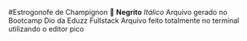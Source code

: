 #Estrogonofe de Champignon 🍄
**Negrito**
_Itálico_
Arquivo gerado no Bootcamp Dio da Eduzz Fullstack
Arquivo feito totalmente no terminal utilizando o editor pico
